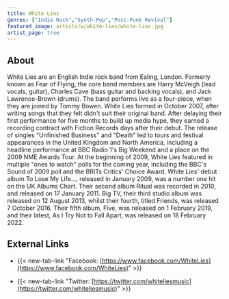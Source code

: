 ```yaml
---
title: White Lies
genres: ["Indie Rock","Synth-Pop","Post-Punk Revival"]
featured_image: artists/w/white-lies/white-lies.jpg
artist_page: true
---
```

## About

White Lies are an English Indie rock band from Ealing, London. Formerly known as Fear of Flying, the core band members are Harry McVeigh (lead vocals, guitar), Charles Cave (bass guitar and backing vocals), and Jack Lawrence-Brown (drums). The band performs live as a four-piece, when they are joined by Tommy Bowen.
White Lies formed in October 2007, after writing songs that they felt didn't suit their original band. After delaying their first performance for five months to build up media hype, they earned a recording contract with Fiction Records days after their debut. The release of singles "Unfinished Business" and "Death" led to tours and festival appearances in the United Kingdom and North America, including a headline performance at BBC Radio 1's Big Weekend and a place on the 2009 NME Awards Tour. At the beginning of 2009, White Lies featured in multiple "ones to watch" polls for the coming year, including the BBC's Sound of 2009 poll and the BRITs Critics' Choice Award.
White Lies' debut album To Lose My Life..., released in January 2009, was a number one hit on the UK Albums Chart. Their second album Ritual was recorded in 2010, and released on 17 January 2011. Big TV, their third studio album was released on 12 August 2013, whilst their fourth, titled Friends, was released 7 October 2016. Their fifth album, Five, was released on 1 February 2019, and their latest, As I Try Not to Fall Apart, was released on 18 February 2022.



## External Links

- {{< new-tab-link "Facebook: [https://www.facebook.com/WhiteLies](https://www.facebook.com/WhiteLies)" >}}


- {{< new-tab-link "Twitter: [https://twitter.com/whiteliesmusic](https://twitter.com/whiteliesmusic)" >}}


